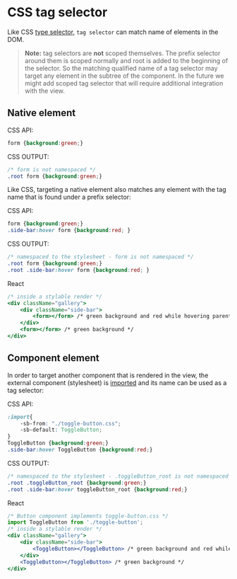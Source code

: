 # CSS tag selector

Like CSS [type selector](https://developer.mozilla.org/en-US/docs/Web/CSS/Type_selectors), `tag selector` can match name of elements in the DOM.

> **Note:**
> tag selectors are **not** scoped themselves. The prefix selector around them is scoped normally and root is added to the beginning of the selector. So the matching qualified name of a tag selector may target any element in the subtree of the component. In the future we might add scoped tag selector that will require additional integration with the view.

## Native element

CSS API:

```css
form {background:green;}

```

CSS OUTPUT:

```css
/* form is not namespaced */
.root form {background:green;} 
```

Like CSS, targeting a native element also matches any element with the tag name that is found under a prefix selector:

CSS API:

```css
form {background:green;}
.side-bar:hover form {background:red; }
```

CSS OUTPUT:
```css
/* namespaced to the stylesheet - form is not namespaced */
.root form {background:green;} 
.root .side-bar:hover form {background:red; }
```

React

```jsx
/* inside a stylable render */
<div className="gallery">
    <div className="side-bar">
        <form></form> /* green background and red while hovering parent */
    </div>
    <form></form> /* green background */
</div>
```

## Component element

In order to target another component that is rendered in the view, the external component (stylesheet) is [imported](./imports.md) and its name can be used as a tag selector:

CSS API:

```css
:import{
    -sb-from: "./toggle-button.css";
    -sb-default: ToggleButton;
}
ToggleButton {background:green;}
.side-bar:hover ToggleButton {background:red;}
```

CSS OUTPUT:
```css
/* namespaced to the stylesheet - .toggleButton_root is not namespaced */
.root .toggleButton_root {background:green;}
.root .side-bar:hover toggleButton_root {background:red;}
```

React
```jsx
/* Button component implements toggle-button.css */
import ToggleButton from './toggle-button';
/* inside a stylable render */
<div className="gallery">
    <div className="side-bar">
        <ToggleButton></ToggleButton> /* green background and red while hovering parent */
    </div>
    <ToggleButton></ToggleButton> /* green background */
</div>
```


